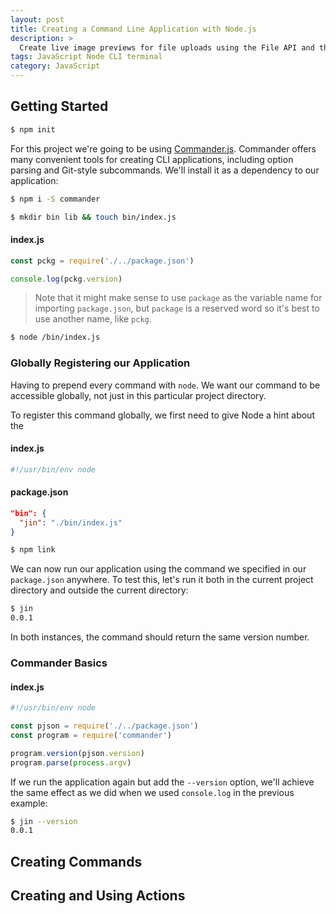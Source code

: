 ```yaml
---
layout: post
title: Creating a Command Line Application with Node.js
description: >
  Create live image previews for file uploads using the File API and the FileReader object in vanilla JavaScript.
tags: JavaScript Node CLI terminal
category: JavaScript
---
```


## Getting Started

```bash
$ npm init
```

For this project we're going to be using <a href="https://github.com/tj/commander.js/" target="_blank" rel="noopener">Commander.js</a>. Commander offers many convenient tools for creating CLI applications, including option parsing and Git-style subcommands. We'll install it as a dependency to our application:

```bash
$ npm i -S commander
```

```bash
$ mkdir bin lib && touch bin/index.js
```

#### index.js

```js
const pckg = require('./../package.json')

console.log(pckg.version)
```

> Note that it might make sense to use `package` as the variable name for importing `package.json`, but `package` is a reserved word so it's best to use another name, like `pckg`.

```bash
$ node /bin/index.js
```

### Globally Registering our Application

Having to prepend every command with `node`. We want our command to be accessible globally, not just in this particular project directory.

To register this command globally, we first need to give Node a hint about the

#### index.js

```js
#!/usr/bin/env node
```

#### package.json

```json
"bin": {
  "jin": "./bin/index.js"
}
```

```bash
$ npm link
```

We can now run our application using the command we specified in our `package.json` anywhere. To test this, let's run it both in the current project directory and outside the current directory:

```bash
$ jin
0.0.1
```

In both instances, the command should return the same version number.

### Commander Basics

#### index.js

```js
#!/usr/bin/env node

const pjson = require('./../package.json')
const program = require('commander')

program.version(pjson.version)
program.parse(process.argv)
```

If we run the application again but add the `--version` option, we'll achieve the same effect as we did when we used `console.log` in the previous example:

```bash
$ jin --version
0.0.1
```

## Creating Commands

## Creating and Using Actions
